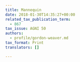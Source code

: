 ```yaml
---
title: Mannequin
date: 2018-01-30T14:35:27+00:00
related_tax_publication_term:
  - 867
tax_issue: AGNI 50
authors:
  - profile/gordon-weaver.md
tax_format: Print
translators: []

---
```


